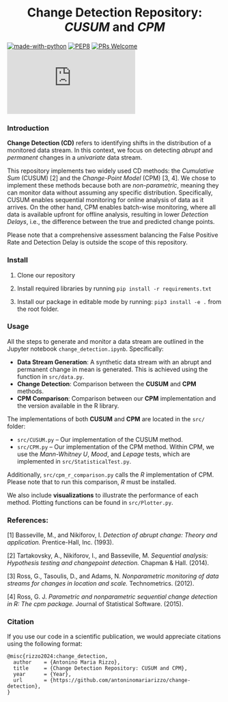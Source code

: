 <p align="center">
  <h1 align="center">Change Detection Repository: <i>CUSUM</i> and <i>CPM</i></h1>  
</p>

[![made-with-python](https://img.shields.io/badge/Made%20with-Python-1f425f.svg)](https://www.python.org/)
[![PEP8](https://img.shields.io/badge/code%20style-pep8-orange.svg)](https://www.python.org/dev/peps/pep-0008/)
[![PRs Welcome](https://img.shields.io/badge/PRs-welcome-brightgreen.svg?style=flat-square)](http://makeapullrequest.com)
[![GitHub license](https://badgen.net/github/license/Naereen/Strapdown.js)](https://github.com/antoninomariarizzo/change-detection/blob/main/LICENSE)

### Introduction
**Change Detection (CD)** refers to identifying shifts in the distribution of a monitored data stream. 
In this context, we focus on detecting _abrupt_ and _permanent_ changes in a _univariate_ data stream.

This repository implements two widely used CD methods: the _Cumulative Sum_ (CUSUM) [2] and the _Change-Point Model_ (CPM) [3, 4]. 
We chose to implement these methods because both are _non-parametric_, meaning they can monitor data without assuming any specific distribution. 
Specifically, CUSUM enables sequential monitoring for online analysis of data as it arrives. 
On the other hand, CPM enables batch-wise monitoring, where all data is available upfront for offline analysis, resulting in lower _Detection Delays_, i.e., the difference between the true and predicted change points.

Please note that a comprehensive assessment balancing the False Positive Rate and Detection Delay is outside the scope of this repository.


### Install
1. Clone our repository

2. Install required libraries by running `pip install -r requirements.txt`
3. Install our package in editable mode by running:
`pip3 install -e .` from the root folder.


### Usage
All the steps to generate and monitor a data stream are outlined in the Jupyter notebook `change_detection.ipynb`. Specifically:

- **Data Stream Generation**: A synthetic data stream with an abrupt and permanent change in mean is generated. This is achieved using the function in `src/data.py`.
- **Change Detection**: Comparison between the **CUSUM** and **CPM** methods.
- **CPM Comparison**: Comparison between our **CPM** implementation and the version available in the R library.

The implementations of both **CUSUM** and **CPM** are located in the `src/` folder:
- `src/CUSUM.py` – Our implementation of the CUSUM method.
- `src/CPM.py` – Our implementation of the CPM method. Within CPM, we use the _Mann-Whitney U_, _Mood_, and _Lepage_ tests, which are implemented in `src/StatisticalTest.py`.

Additionally, `src/cpm_r_comparison.py` calls the _R_ implementation of CPM. Please note that to run this comparison, _R_ must be installed.

We also include **visualizations** to illustrate the performance of each method. Plotting functions can be found in `src/Plotter.py`.


### References:

[1] Basseville, M., and Nikiforov, I. _Detection of abrupt change: Theory and application._ Prentice-Hall, Inc. (1993).

[2] Tartakovsky, A., Nikiforov, I., and Basseville, M. _Sequential analysis: Hypothesis testing and changepoint detection._ Chapman & Hall. (2014).

[3] Ross, G., Tasoulis, D., and Adams, N. _Nonparametric monitoring of data streams for changes in location and scale._ Technometrics. (2012).

[4] Ross, G. J. _Parametric and nonparametric sequential change detection in R: The cpm package._ Journal of Statistical Software. (2015).


### Citation

If you use our code in a scientific publication, we would appreciate citations using the following format:
```cit
@misc{rizzo2024:change_detection,
  author    = {Antonino Maria Rizzo},
  title     = {Change Detection Repository: CUSUM and CPM},
  year      = {Year},
  url       = {https://github.com/antoninomariarizzo/change-detection},
}
```